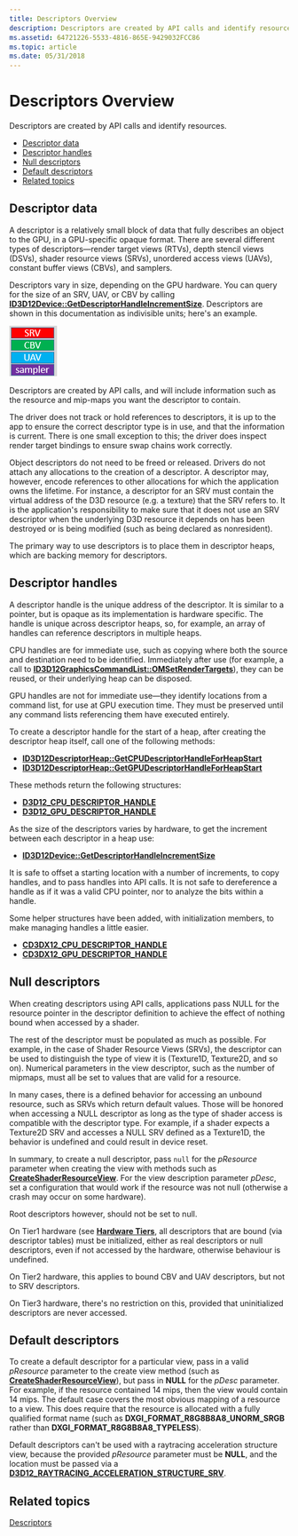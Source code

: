 ```yaml
---
title: Descriptors Overview
description: Descriptors are created by API calls and identify resources.
ms.assetid: 64721226-5533-4816-865E-9429032FCC86
ms.topic: article
ms.date: 05/31/2018
---
```


# Descriptors Overview

Descriptors are created by API calls and identify resources.

-   [Descriptor data](#descriptor-data)
-   [Descriptor handles](#descriptor-handles)
-   [Null descriptors](#null-descriptors)
-   [Default descriptors](#default-descriptors)
-   [Related topics](#related-topics)

## Descriptor data

A descriptor is a relatively small block of data that fully describes an object to the GPU, in a GPU-specific opaque format. There are several different types of descriptors&mdash;render target views (RTVs), depth stencil views (DSVs), shader resource views (SRVs), unordered access views (UAVs), constant buffer views (CBVs), and samplers.

Descriptors vary in size, depending on the GPU hardware. You can query for the size of an SRV, UAV, or CBV by calling [**ID3D12Device::GetDescriptorHandleIncrementSize**](/windows/win32/api/d3d12/nf-d3d12-id3d12device-getdescriptorhandleincrementsize). Descriptors are shown in this documentation as indivisible units; here's an example.

![srv, cbv, uav, and sampler](images/single-descriptor.png)

Descriptors are created by API calls, and will include information such as the resource and mip-maps you want the descriptor to contain.

The driver does not track or hold references to descriptors, it is up to the app to ensure the correct descriptor type is in use, and that the information is current. There is one small exception to this; the driver does inspect render target bindings to ensure swap chains work correctly.

Object descriptors do not need to be freed or released. Drivers do not attach any allocations to the creation of a descriptor. A descriptor may, however, encode references to other allocations for which the application owns the lifetime. For instance, a descriptor for an SRV must contain the virtual address of the D3D resource (e.g. a texture) that the SRV refers to. It is the application's responsibility to make sure that it does not use an SRV descriptor when the underlying D3D resource it depends on has been destroyed or is being modified (such as being declared as nonresident).

The primary way to use descriptors is to place them in descriptor heaps, which are backing memory for descriptors.

## Descriptor handles

A descriptor handle is the unique address of the descriptor. It is similar to a pointer, but is opaque as its implementation is hardware specific. The handle is unique across descriptor heaps, so, for example, an array of handles can reference descriptors in multiple heaps.

CPU handles are for immediate use, such as copying where both the source and destination need to be identified. Immediately after use (for example, a call to [**ID3D12GraphicsCommandList::OMSetRenderTargets**](/windows/win32/api/d3d12/nf-d3d12-id3d12graphicscommandlist-omsetrendertargets)), they can be reused, or their underlying heap can be disposed.

GPU handles are not for immediate use&mdash;they identify locations from a command list, for use at GPU execution time. They must be preserved until any command lists referencing them have executed entirely.

To create a descriptor handle for the start of a heap, after creating the descriptor heap itself, call one of the following methods:

-   [**ID3D12DescriptorHeap::GetCPUDescriptorHandleForHeapStart**](/windows/desktop/api/d3d12/nf-d3d12-id3d12descriptorheap-getcpudescriptorhandleforheapstart)
-   [**ID3D12DescriptorHeap::GetGPUDescriptorHandleForHeapStart**](/windows/desktop/api/d3d12/nf-d3d12-id3d12descriptorheap-getgpudescriptorhandleforheapstart)

These methods return the following structures:

-   [**D3D12\_CPU\_DESCRIPTOR\_HANDLE**](/windows/desktop/api/d3d12/ns-d3d12-d3d12_cpu_descriptor_handle)
-   [**D3D12\_GPU\_DESCRIPTOR\_HANDLE**](/windows/desktop/api/d3d12/ns-d3d12-d3d12_gpu_descriptor_handle)

As the size of the descriptors varies by hardware, to get the increment between each descriptor in a heap use:

-   [**ID3D12Device::GetDescriptorHandleIncrementSize**](/windows/desktop/api/d3d12/nf-d3d12-id3d12device-getdescriptorhandleincrementsize)

It is safe to offset a starting location with a number of increments, to copy handles, and to pass handles into API calls. It is not safe to dereference a handle as if it was a valid CPU pointer, nor to analyze the bits within a handle.

Some helper structures have been added, with initialization members, to make managing handles a little easier.

-   [**CD3DX12\_CPU\_DESCRIPTOR\_HANDLE**](cd3dx12-cpu-descriptor-handle.md)
-   [**CD3DX12\_GPU\_DESCRIPTOR\_HANDLE**](cd3dx12-gpu-descriptor-handle.md)

## Null descriptors

When creating descriptors using API calls, applications pass NULL for the resource pointer in the descriptor definition to achieve the effect of nothing bound when accessed by a shader.

The rest of the descriptor must be populated as much as possible. For example, in the case of Shader Resource Views (SRVs), the descriptor can be used to distinguish the type of view it is (Texture1D, Texture2D, and so on). Numerical parameters in the view descriptor, such as the number of mipmaps, must all be set to values that are valid for a resource.

In many cases, there is a defined behavior for accessing an unbound resource, such as SRVs which return default values. Those will be honored when accessing a NULL descriptor as long as the type of shader access is compatible with the descriptor type. For example, if a shader expects a Texture2D SRV and accesses a NULL SRV defined as a Texture1D, the behavior is undefined and could result in device reset.

In summary, to create a null descriptor, pass `null` for the *pResource* parameter when creating the view with methods such as [**CreateShaderResourceView**](/windows/desktop/api/d3d12/nf-d3d12-id3d12device-createshaderresourceview). For the view description parameter *pDesc*, set a configuration that would work if the resource was not null (otherwise a crash may occur on some hardware).

Root descriptors however, should not be set to null.

On Tier1 hardware (see [**Hardware Tiers**](./hardware-support.md), all descriptors that are bound (via descriptor tables) must be initialized, either as real descriptors or null descriptors, even if not accessed by the hardware, otherwise behaviour is undefined.

On Tier2 hardware, this applies to bound CBV and UAV descriptors, but not to SRV descriptors.

On Tier3 hardware, there's no restriction on this, provided that uninitialized descriptors are never accessed.

## Default descriptors

To create a default descriptor for a particular view, pass in a valid *pResource* parameter to the create view method (such as [**CreateShaderResourceView**](/windows/win32/api/d3d12/nf-d3d12-id3d12device-createshaderresourceview)), but pass in **NULL** for the *pDesc* parameter. For example, if the resource contained 14 mips, then the view would contain 14 mips. The default case covers the most obvious mapping of a resource to a view. This does require that the resource is allocated with a fully qualified format name (such as **DXGI_FORMAT_R8G8B8A8_UNORM_SRGB** rather than **DXGI_FORMAT_R8G8B8A8_TYPELESS**).

Default descriptors can't be used with a raytracing acceleration structure view, because the provided *pResource* parameter must be **NULL**, and the location must be passed via a [**D3D12_RAYTRACING_ACCELERATION_STRUCTURE_SRV**](/windows/win32/api/d3d12/ns-d3d12-d3d12_raytracing_acceleration_structure_srv).

## Related topics

[Descriptors](descriptors.md)
